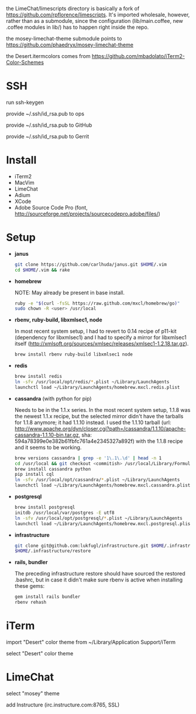 the LimeChat/limescripts directory is basically a fork of
https://github.com/rpflorence/limescripts. It's imported wholesale,
however, rather than as a submodule, since the configuration
(lib/main.coffee, new .coffee modules in lib/) has to happen right
inside the repo.

the mosey-limechat-theme submodule points to
https://github.com/phaedryx/mosey-limechat-theme

the Desert.itermcolors comes from
https://github.com/mbadolato/iTerm2-Color-Schemes

SSH
===
run ssh-keygen

provide ~/.ssh/id_rsa.pub to ops

provide ~/.ssh/id_rsa.pub to GitHub

provide ~/.ssh/id_rsa.pub to Gerrit

Install
=======

 * iTerm2
 * MacVim
 * LimeChat
 * Adium
 * XCode
 * Adobe Source Code Pro (font, http://sourceforge.net/projects/sourcecodepro.adobe/files/)

Setup
=====

 * **janus**

   ```sh
   git clone https://github.com/carlhuda/janus.git $HOME/.vim
   cd $HOME/.vim && rake
   ```

 * **homebrew**

   NOTE: May already be present in base install.

   ```sh
   ruby -e "$(curl -fsSL https://raw.github.com/mxcl/homebrew/go)"
   sudo chown -R <user> /usr/local
   ```

 * **rbenv, ruby-build, libxmlsec1, node**

   In most recent system setup,
   I had to revert to 0.14 recipe of p11-kit (dependency for libxmlsec1)
   and I had to specify a mirror for libxmlsec1 itself
   (http://xmlsoft.org/sources/xmlsec/releases/xmlsec1-1.2.18.tar.gz).

   ```sh
   brew install rbenv ruby-build libxmlsec1 node
   ```

 * **redis**

   ```sh
   brew install redis
   ln -sfv /usr/local/opt/redis/*.plist ~/Library/LaunchAgents
   launchctl load ~/Library/LaunchAgents/homebrew.mxcl.redis.plist
   ```

 * **cassandra** (with python for pip)

   Needs to be in the 1.1.x series. In the most recent
   system setup, 1.1.8 was the newest 1.1.x recipe, but the selected
   mirror didn't have the tarballs for 1.1.8 anymore; it had 1.1.10
   instead. I used the 1.1.10 tarball (url:
   http://www.apache.org/dyn/closer.cgi?path=/cassandra/1.1.10/apache-cassandra-1.1.10-bin.tar.gz,
   sha: 594a78399e0e382b61fbfc761a4e2345327a892f) with the 1.1.8 recipe
   and it seems to be working.

   ```sh
   brew versions cassandra | grep -e '1\.1\.\d' | head -n 1
   cd /usr/local && git checkout <commitish> /usr/local/Library/Formula/cassandra.rb
   brew install cassandra python
   pip install cql
   ln -sfv /usr/local/opt/cassandra/*.plist ~/Library/LaunchAgents
   launchctl load ~/Library/LaunchAgents/homebrew.mxcl.cassandra.plist
   ```

 * **postgresql**

   ```sh
   brew install postgresql
   initdb /usr/local/var/postgres -E utf8
   ln -sfv /usr/local/opt/postgresql/*.plist ~/Library/LaunchAgents
   launchctl load ~/Library/LaunchAgents/homebrew.mxcl.postgresql.plist
   ```

 * **infrastructure**

   ```sh
   git clone git@github.com:lukfugl/infrastructure.git $HOME/.infrastructure
   $HOME/.infrastructure/restore
   ```

 * **rails, bundler**

   The preceding infrastructure restore should have sourced the restored
   .bashrc, but in case it didn't make sure rbenv is active when
   installing these gems:

   ```sh
   gem install rails bundler
   rbenv rehash
   ```

iTerm
=====
import "Desert" color theme from ~/Library/Application Support/iTerm

select "Desert" color theme

LimeChat
========
select "mosey" theme

add Instructure (irc.instructure.com:8765, SSL)
